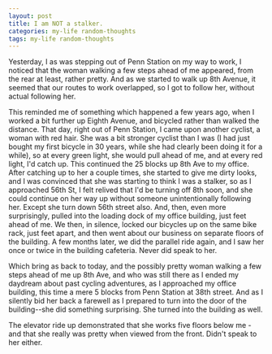 ```yaml
---
layout: post
title: I am NOT a stalker.
categories: my-life random-thoughts
tags: my-life random-thoughts
---
```


Yesterday, I as was stepping out of Penn Station on my way to work, I noticed that the woman walking a few steps ahead of me appeared, from the rear at least, rather pretty.  And as we started to walk up 8th Avenue, it seemed that our routes to work overlapped, so I got to follow her, without actual following her.
  
This reminded me of something which happened a few years ago, when I worked a bit further up Eighth Avenue, and bicycled rather than walked the distance.  That day, right out of Penn Station, I came upon another cyclist, a woman with red hair.  She was a bit stronger cyclist than I was (I had just bought my first bicycle in 30 years, while she had clearly been doing it for a while), so at every green light, she would pull ahead of me, and at every red light, I'd catch up.  This continued the 25 blocks up 8th Ave to my office.  After catching up to her a couple times, she started to give  me dirty looks, and I was convinced that she was starting to think I was a stalker, so as I approached 56th St, I felt relived that I'd be turning off 8th soon, and she could continue on her way up without someone unintentionally following her.  Except she turn down 56th street also.  And, then, even more surprisingly,  pulled into the loading dock of my office building, just feet ahead of me.  We then, in silence, locked our bicycles up on the same bike rack, just feet apart, and then went about our business on separate floors of the building.  A few months later, we did the parallel ride again, and I saw her once or twice in the building cafeteria.  Never did speak to her.
  
Which bring as back to today, and the possibly pretty woman walking a few steps ahead of me up 8th Ave, and who was still there as I ended my daydream about past cycling adventures, as I approached my office building, this time a mere 5 blocks from Penn Station at 38th street.  And as I silently bid her back a farewell as I prepared to turn into the door of the building--she did something surprising.  She turned into the building as well.
  
The elevator ride up demonstrated that she works five floors below me - and that she really was pretty when viewed from the front.  Didn't speak to her either.



  